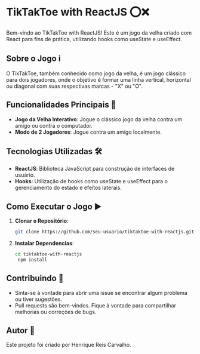 # TikTakToe with ReactJS ⭕❌

Bem-vindo ao TikTakToe with ReactJS! Este é um jogo da velha criado com React para fins de prática, utilizando hooks como useState e useEffect.

## Sobre o Jogo ℹ️

O TikTakToe, também conhecido como jogo da velha, é um jogo clássico para dois jogadores, onde o objetivo é formar uma linha vertical, horizontal ou diagonal com suas respectivas marcas - "X" ou "O".

## Funcionalidades Principais 🚀

- **Jogo da Velha Interativo**: Jogue o clássico jogo da velha contra um amigo ou contra o computador.
- **Modo de 2 Jogadores**: Jogue contra um amigo localmente.

## Tecnologias Utilizadas 🛠️

- **ReactJS**: Biblioteca JavaScript para construção de interfaces de usuário.
- **Hooks**: Utilização de hooks como useState e useEffect para o gerenciamento do estado e efeitos laterais.

## Como Executar o Jogo ▶️

1. **Clonar o Repositório**:
   ```bash
   git clone https://github.com/seu-usuario/tiktaktoe-with-reactjs.git

1. **Instalar Dependencias**:
   ```bash
   cd tiktaktoe-with-reactjs
    npm install

## Contribuindo 🤝

- Sinta-se à vontade para abrir uma issue se encontrar algum problema ou tiver sugestões.
- Pull requests são bem-vindos. Fique à vontade para compartilhar melhorias ou correções de bugs.

## Autor 📝

Este projeto foi criado por Henrique Reis Carvalho.
